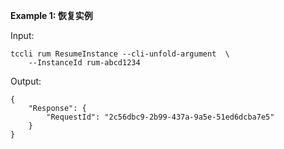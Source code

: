 **Example 1: 恢复实例**



Input: 

```
tccli rum ResumeInstance --cli-unfold-argument  \
    --InstanceId rum-abcd1234
```

Output: 
```
{
    "Response": {
        "RequestId": "2c56dbc9-2b99-437a-9a5e-51ed6dcba7e5"
    }
}
```

